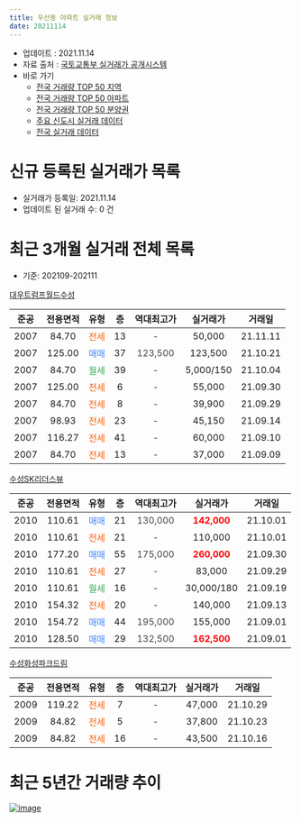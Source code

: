 ```yaml
---
title: 두산동 아파트 실거래 정보
date: 20211114
---
```


* 업데이트 : 2021.11.14
* 자료 출처 : [국토교통부 실거래가 공개시스템](http://rt.molit.go.kr)
* 바로 가기
    * [전국 거래량 TOP 50 지역](https://apt-info.github.io/apt-trade-info/tr)
    * [전국 거래량 TOP 50 아파트](https://apt-info.github.io/apt-trade-info/ta)
    * [전국 거래량 TOP 50 분양권](https://apt-info.github.io/apt-trade-info/tb)
    * [주요 신도시 실거래 데이터](https://apt-info.github.io/apt-trade-info/newtown)
    * [전국 실거래 데이터](https://apt-info.github.io/apt-trade-info/all)



<script async src="https://pagead2.googlesyndication.com/pagead/js/adsbygoogle.js"></script>
<!-- 기본광고 -->
<ins class="adsbygoogle"
     style="display:block"
     data-ad-client="ca-pub-1142216861245946"
     data-ad-slot="4805727019"
     data-ad-format="auto"
     data-full-width-responsive="true"></ins>
<script>
     (adsbygoogle = window.adsbygoogle || []).push({});
</script>


# 신규 등록된 실거래가 목록

* 실거래가 등록일: 2021.11.14
* 업데이트 된 실거래 수: 0 건




<script async src="https://pagead2.googlesyndication.com/pagead/js/adsbygoogle.js"></script>
<!-- 기본광고 -->
<ins class="adsbygoogle"
     style="display:block"
     data-ad-client="ca-pub-1142216861245946"
     data-ad-slot="4805727019"
     data-ad-format="auto"
     data-full-width-responsive="true"></ins>
<script>
     (adsbygoogle = window.adsbygoogle || []).push({});
</script>


# 최근 3개월 실거래 전체 목록
* 기준: 202109-202111


[대우트럼프월드수성](https://search.naver.com/search.naver?query=%EB%8C%80%EC%9A%B0%ED%8A%B8%EB%9F%BC%ED%94%84%EC%9B%94%EB%93%9C%EC%88%98%EC%84%B1)

|준공|전용면적|유형|층|역대최고가|실거래가|거래일|
|:---:|:---:|:---:|:---:|:---:|:---:|:---:|
|2007|84.70|<span style="color:#FF5A00">전세</span>|13|<span style="color:#444444">-</span>|50,000|21.11.11|
|2007|125.00|<span style="color:#4285F3">매매</span>|37|<span style="color:#444444">123,500</span>|123,500|21.10.21|
|2007|84.70|<span style="color:#34A853">월세</span>|39|<span style="color:#444444">-</span>|5,000/150|21.10.04|
|2007|125.00|<span style="color:#FF5A00">전세</span>|6|<span style="color:#444444">-</span>|55,000|21.09.30|
|2007|84.70|<span style="color:#FF5A00">전세</span>|8|<span style="color:#444444">-</span>|39,900|21.09.29|
|2007|98.93|<span style="color:#FF5A00">전세</span>|23|<span style="color:#444444">-</span>|45,150|21.09.14|
|2007|116.27|<span style="color:#FF5A00">전세</span>|41|<span style="color:#444444">-</span>|60,000|21.09.10|
|2007|84.70|<span style="color:#FF5A00">전세</span>|13|<span style="color:#444444">-</span>|37,000|21.09.09|

[수성SK리더스뷰](https://search.naver.com/search.naver?query=%EC%88%98%EC%84%B1SK%EB%A6%AC%EB%8D%94%EC%8A%A4%EB%B7%B0)

|준공|전용면적|유형|층|역대최고가|실거래가|거래일|
|:---:|:---:|:---:|:---:|:---:|:---:|:---:|
|2010|110.61|<span style="color:#4285F3">매매</span>|21|<span style="color:#444444">130,000</span>|<b><span style="color:#FF0000">142,000</span></b>|21.10.01|
|2010|110.61|<span style="color:#FF5A00">전세</span>|21|<span style="color:#444444">-</span>|110,000|21.10.01|
|2010|177.20|<span style="color:#4285F3">매매</span>|55|<span style="color:#444444">175,000</span>|<b><span style="color:#FF0000">260,000</span></b>|21.09.30|
|2010|110.61|<span style="color:#FF5A00">전세</span>|27|<span style="color:#444444">-</span>|83,000|21.09.29|
|2010|110.61|<span style="color:#34A853">월세</span>|16|<span style="color:#444444">-</span>|30,000/180|21.09.19|
|2010|154.32|<span style="color:#FF5A00">전세</span>|20|<span style="color:#444444">-</span>|140,000|21.09.13|
|2010|154.72|<span style="color:#4285F3">매매</span>|44|<span style="color:#444444">195,000</span>|155,000|21.09.01|
|2010|128.50|<span style="color:#4285F3">매매</span>|29|<span style="color:#444444">132,500</span>|<b><span style="color:#FF0000">162,500</span></b>|21.09.01|

[수성화성파크드림](https://search.naver.com/search.naver?query=%EC%88%98%EC%84%B1%ED%99%94%EC%84%B1%ED%8C%8C%ED%81%AC%EB%93%9C%EB%A6%BC)

|준공|전용면적|유형|층|역대최고가|실거래가|거래일|
|:---:|:---:|:---:|:---:|:---:|:---:|:---:|
|2009|119.22|<span style="color:#FF5A00">전세</span>|7|<span style="color:#444444">-</span>|47,000|21.10.29|
|2009|84.82|<span style="color:#FF5A00">전세</span>|5|<span style="color:#444444">-</span>|37,800|21.10.23|
|2009|84.82|<span style="color:#FF5A00">전세</span>|16|<span style="color:#444444">-</span>|43,500|21.10.16|



<script async src="https://pagead2.googlesyndication.com/pagead/js/adsbygoogle.js"></script>
<!-- 기본광고 -->
<ins class="adsbygoogle"
     style="display:block"
     data-ad-client="ca-pub-1142216861245946"
     data-ad-slot="4805727019"
     data-ad-format="auto"
     data-full-width-responsive="true"></ins>
<script>
     (adsbygoogle = window.adsbygoogle || []).push({});
</script>


# 최근 5년간 거래량 추이


<div style="width:100%;">
    <canvas id="deal_progress" height="200"></canvas>
</div>

<script>
new Chart(document.getElementById("deal_progress"), {
    type: 'line',
    data: {
        labels: ['16.01','16.02','16.03','16.04','16.05','16.06','16.07','16.08','16.09','16.10','16.11','16.12','17.01','17.02','17.03','17.04','17.05','17.06','17.07','17.08','17.09','17.10','17.11','17.12','18.01','18.02','18.03','18.04','18.05','18.06','18.07','18.08','18.09','18.10','18.11','18.12','19.01','19.02','19.03','19.04','19.05','19.06','19.07','19.08','19.09','19.10','19.11','19.12','20.01','20.02','20.03','20.04','20.05','20.06','20.07','20.08','20.09','20.10','20.11','20.12','21.01','21.02','21.03','21.04','21.05','21.06','21.07','21.08','21.09','21.10','21.11'],
        datasets: [{
            label: '매매/분양권',
            data: [6,4,11,5,12,5,9,12,15,19,13,7,11,8,14,8,16,25,35,25,18,8,7,13,22,24,34,13,17,11,9,19,19,18,7,2,2,3,2,11,4,4,8,7,8,8,14,16,10,6,8,4,10,10,22,22,26,47,27,6,5,1,1,4,5,3,3,3,3,2,0],
            borderColor: "rgba(66, 133, 243, 1)",
            backgroundColor: "rgba(66, 133, 243, 0.05)",
            borderWidth: 1,
            pointRadius: 0,
            fill: false,
            lineTension: 0
        },{
            label: '전/월세',
            data: [8,10,11,6,4,4,9,9,10,8,10,9,5,7,9,4,7,4,8,6,8,4,9,6,10,11,11,4,6,6,9,4,6,4,9,4,6,9,5,5,10,3,4,7,9,6,8,9,12,10,4,5,5,8,7,4,5,6,9,6,11,4,4,9,3,0,9,2,8,5,1],
            borderColor: "rgba(255, 90, 0, 1)",
            backgroundColor: "rgba(255, 90, 0, 0.05)",
            borderWidth: 1,
            pointRadius: 0,
            fill: false,
            lineTension: 0
        },{
            label: '합계',
            data: [14,14,22,11,16,9,18,21,25,27,23,16,16,15,23,12,23,29,43,31,26,12,16,19,32,35,45,17,23,17,18,23,25,22,16,6,8,12,7,16,14,7,12,14,17,14,22,25,22,16,12,9,15,18,29,26,31,53,36,12,16,5,5,13,8,3,12,5,11,7,1],
            borderColor: "rgba(0, 0, 0, 1)",
            backgroundColor: "rgba(0, 0, 0, 0.03)",
            borderWidth: 0.1,
            pointRadius: 0,
            fill: true,
            lineTension: 0
        }
        ]
    },
    options: {
        responsive: true,
        title: {
            display: false
        },
        tooltips: {
            mode: 'index',
            intersect: false
        },
        hover: {
            mode: 'nearest',
            intersect: true
        },
        scales: {
            xAxes: [{
                display: true,
                scaleLabel: {
                    display: true,
                    labelString: '년/월'
                }
            }],
            yAxes: [{
                display: true,
                ticks: {
                    suggestedMin: 0,
                },
                scaleLabel: {
                    display: true,
                    labelString: '실거래 수'
                }
            }]
        }
    }
});

</script>


[![image](https://apt-info.github.io/images/2020-01-03-apt-trade-info/1024x500.png)](https://play.google.com/store/apps/details?id=com.aptinfo.apttradeinfo)

